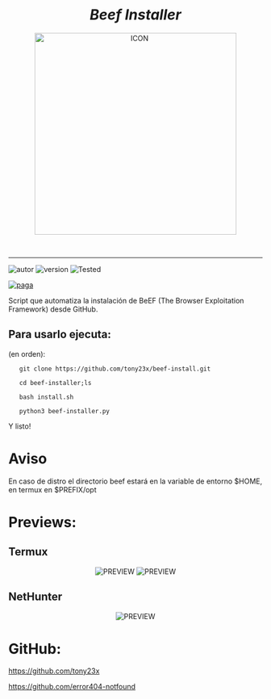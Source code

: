 <h1 align="center"> <i> Beef Installer</i> </h1>
<p align="center"><img src="https://i.ibb.co/RprvrjH/Screenshot-2021-02-24-18-45-17-removebg-preview.png" alt="ICON" align="center" border="0" width="400" height="auto"></p>
<br><hr>

![autor]
![version]
![Tested]

[![paga](https://img.shields.io/badge/Dona/Apoya-Aquí-green.svg)](https://www.paypal.me/th3pr3d4t0r)


Script que automatiza la instalación de BeEF (The Browser Exploitation Framework) desde GitHub.


## Para usarlo ejecuta:

(en orden):
        
       git clone https://github.com/tony23x/beef-install.git

       cd beef-installer;ls

       bash install.sh

       python3 beef-installer.py


Y listo!

# Aviso 
En caso de distro el directorio  beef  estará en la variable de entorno $HOME, en termux en $PREFIX/opt


# Previews:
## Termux
<p align="center">
<img src="https://user-images.githubusercontent.com/55555800/115059425-28bd7300-9eac-11eb-89c7-f867da9058ae.jpg" alt="PREVIEW">
<img src="https://user-images.githubusercontent.com/55555800/115065224-7d182100-9eb3-11eb-846c-e866bdd38be6.jpg" alt="PREVIEW">
</p>

## NetHunter
<p align="center">
<img src="https://user-images.githubusercontent.com/55555800/134607492-0a4cc1bf-4aed-4a50-8e37-2db0cd2b1134.jpg" alt="PREVIEW">
</p>

# GitHub:

https://github.com/tony23x

https://github.com/error404-notfound


[version]: https://img.shields.io/badge/Version-BETA%3A%20V.1.0-orange
[tested]: https://img.shields.io/badge/Tested-Kali%20Linux%20%7C%20Termux-blue
[autor]: https://img.shields.io/badge/Author-%40Th3__Pr3d4t0r-red

